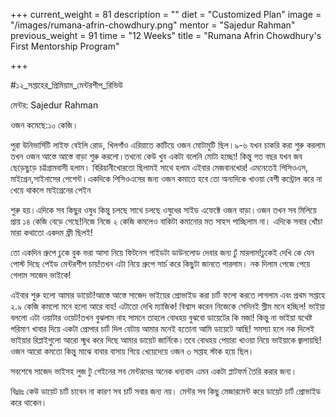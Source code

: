 +++
current_weight = 81
description = ""
diet = "Customized Plan"
image = "/images/rumana-afrin-chowdhury.png"
mentor = "Sajedur Rahman"
previous_weight = 91
time = "12 Weeks"
title = "Rumana Afrin Chowdhury's First Mentorship Program"

+++

\#১২_সপ্তাহের_প্রিমিয়াম_মেন্টরশীপ_রিভিউ

মেন্টর: Sajedur Rahman

ওজন কমেছে:১০ কেজি।

পুরা উনিভার্সিটি লাইফ বেইলি রোড, খিলগাঁও এরিয়াতে কাটিয়ে ওজন মোটামুটি ছিল।৯-৬ যখন চাকরি করা শুরু করলাম তখন ওজন আস্তে আস্তে বাড়া শুরু করলো।তখনো কেউ খুব একটা বলেনি মোটা হচ্ছো! কিন্তু গত বছর যখন জব ছেড়েছুড়ে চট্টগ্রামবাসী হলাম। বিরিয়ানীখোরতো ছিলামই সাথে হলাম এইবার মেজবানখোর! এমনেতেই পিসিওএস, মাইগ্রেন,সাইনাসের পেশেন্ট।একদিকে পিসিওএসের জন্য ওজন কমাতে হবে তো অন্যদিকে খাওয়া বেশী কন্ট্রোল করে না খেয়ে থাকলে মাইগ্রেনের পেইন

শুরু হয়।এদিকে সব কিছুর ওষুধ কিন্তু চলছে সাথে চলছে ওষুধের সাইড এফেক্টে ওজন বাড়া।ওজন তখন সব মিলিয়ে প্রায় ১৪ কেজি বেড়ে গেছে!নিজে নিজে ২ কেজি কমলেও বাকিটা কমানোর মত সাহস পাচ্ছিলাম না। এদিকে সবার খোঁচা মারা কথাতো একদম ফ্রী ছিলই!

তো একদিন গ্রুপে ঢুকে বুক ভরা আসা নিয়ে ফিটনেস গাইডটা ডাউনলোড দেবার জন্য ঢুঁ মারলাম!ঢুকেই দেখি কে যেন পোস্ট দিছে পেইড মেন্টরশীপ চায়!তখন এটা নিয়ে গ্রুপে সার্চ করে কিছুটা জানতে পারলাম। নক দিলাম পেজে পেয়ে গেলাম সাজেদ ভাইকে!

এইবার শুরু হলো আমার ডায়েট!আস্তে আস্তে সাজেদ ভাইয়ের প্রোভাইড করা চার্ট ফলো করতে লাগলাম এবং প্রথম সপ্তাহে ২.৯ কেজি কমলো মনে হলো আরে বাহ! এটাতো দেখি ম্যাজিক! বিশ্বাস করেন নিজেকে সেদিনই স্লীম মনে হচ্ছিল! ভাইয়া বললো এটা ওয়াটার ওয়েট!তখন বুঝলাম নাহ সামনে তাহলে বোধহয় বুঝবো ডায়েটের কি মজা! কিন্তু না ভাইয়া যথেষ্ট পরিমাণ খাবার দিয়ে একটা প্রোপার চার্ট দিল যেটায় আমার মনেই হতোনা আমি ডায়েটে আছি! সমস্যা হলে নক দিলেই ভাইয়ার রিপ্লাইগুলো আরো স্মুথ করে দিছে আমার ডায়েট জার্নিকে।তবে বোধহয় পেয়ারা খাওয়া নিয়ে ভাইয়াকে জ্বালায়ছি! ওজন আরো কমতো কিন্তু মাঝে বাবার বাসায় গিয়ে খেয়েদেয়ে ওজন ৩ সপ্তাহ স্টাক হয়ে ছিল।

সবশেষে সাজেদ ভাইসহ লুজ টু গেইনের সব মেন্টরদের অনেক ধন্যবাদ এমন একটা প্লাটফর্ম তৈরি করার জন্য।

বিঃদ্রঃ কেউ ডায়েট চার্ট চাবেন না কারণ সব চার্ট সবার জন্য নয়। মেন্টর সব কিছু মেজারমেন্ট করে ডায়েট চার্ট প্রোভাইড করে থাকেন।